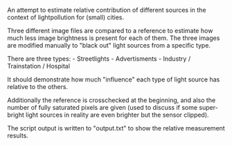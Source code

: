 An attempt to estimate relative contribution of different sources in the context of lightpollution for (small) cities.

Three different image files are compared to a reference to estimate how much less image brightness is present for each of them. The three images are modified manually to "black out" light sources from a specific type. 

There are three types:
    - Streetlights
    - Advertisments
    - Industry / Trainstation / Hospital

It should demonstrate how much "influence" each type of light source has relative to the others. 

Additionally the reference is crosschecked at the beginning, and also the number of fully saturated pixels are given (used to discuss if some super-bright light sources in reality are even brighter but the sensor clipped). 

The script output is written to "output.txt" to show the relative measurement results.
